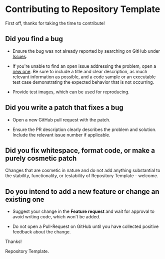 # Contributing to Repository Template

First off, thanks for taking the time to contribute!

## Did you find a bug

* Ensure the bug was not already reported by searching on GitHub
  under [Issues](https://github.com/arsengir/repository-template-java/issues).

* If you're unable to find an open issue addressing the problem, open
  a [new one](https://github.com/arsengir/repository-template-java/issues/new/choose). Be sure to include a title and
  clear description, as much relevant information as possible, and a code sample or an executable test case
  demonstrating the expected behavior that is not occurring.

* Provide test images, which can be used for reproducing.

## Did you write a patch that fixes a bug

* Open a new GitHub pull request with the patch.

* Ensure the PR description clearly describes the problem and solution. Include the relevant issue number if applicable.

## Did you fix whitespace, format code, or make a purely cosmetic patch

Changes that are cosmetic in nature and do not add anything substantial to the stability, functionality, or testability
of Repository Template - welcome.

## Do you intend to add a new feature or change an existing one

* Suggest your change in the **Feature request** and wait for approval to avoid writing code, which won't be added.

* Do not open a Pull-Request on GitHub until you have collected positive feedback about the change.

Thanks!

Repository Template.
